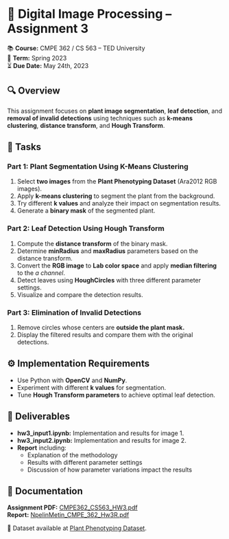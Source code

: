 # 🎯 Digital Image Processing – Assignment 3

📚 **Course:** CMPE 362 / CS 563 – TED University  
📅 **Term:** Spring 2023  
⏳ **Due Date:** May 24th, 2023  

## 🔍 Overview

This assignment focuses on **plant image segmentation**, **leaf detection**, and **removal of invalid detections** using techniques such as **k-means clustering**, **distance transform**, and **Hough Transform**.

## 🚀 Tasks

### **Part 1: Plant Segmentation Using K-Means Clustering**
1. Select **two images** from the **Plant Phenotyping Dataset** (Ara2012 RGB images).
2. Apply **k-means clustering** to segment the plant from the background.
3. Try different **k values** and analyze their impact on segmentation results.
4. Generate a **binary mask** of the segmented plant.

### **Part 2: Leaf Detection Using Hough Transform**
1. Compute the **distance transform** of the binary mask.
2. Determine **minRadius** and **maxRadius** parameters based on the distance transform.
3. Convert the **RGB image** to **Lab color space** and apply **median filtering** to the _a channel_.
4. Detect leaves using **HoughCircles** with three different parameter settings.
5. Visualize and compare the detection results.

### Part 3: Elimination of Invalid Detections
1. Remove circles whose centers are **outside the plant mask.**
2. Display the filtered results and compare them with the original detections.

## ⚙️ Implementation Requirements

- Use Python with **OpenCV** and **NumPy**.
- Experiment with different **k values** for segmentation.
- Tune **Hough Transform parameters** to achieve optimal leaf detection.

## 📂 Deliverables

- **hw3_input1.ipynb:** Implementation and results for image 1.
- **hw3_input2.ipynb:** Implementation and results for image 2.
- **Report** including:
  - Explanation of the methodology
  - Results with different parameter settings
  - Discussion of how parameter variations impact the results

## 📄 Documentation

**Assignment PDF:** [CMPE362_CS563_HW3.pdf](./CMPE362_CS563_HW3.pdf)  
**Report:** [NpelinMetin_CMPE_362_Hw3R.pdf](./NpelinMetin_CMPE_362_Hw3R.pdf)  

🌿 Dataset available at [Plant Phenotyping Dataset](https://www.plant-phenotyping.org/datasets-home).
